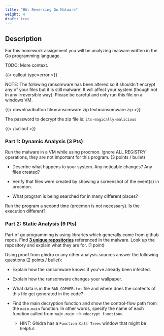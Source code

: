 ```yaml
---
title: "HW: Reversing Go Malware"
weight: 4
draft: true
---
```


## Description

For this homework assignment you will be analyzing malware written in the Go
programming language.

TODO: More context.

{{< callout type=error >}}

NOTE: The following ransomware has been altered so it shouldn't encrypt any of
your files but it is still malware! It will affect your system (though not in
any irreversible way). Please be careful and only run this file on a windows VM.

{{< downloadbutton file=ransomware.zip text=ransomware.zip >}}

The password to decrypt the zip file is: `its-magically-malicious`

{{< /callout >}}

### Part 1: Dynamic Analysis (3 Pts)

Run the malware in a VM while using procmon. Ignore ALL REGISTRY operations,
they are not important for this program. (3 points / bullet)

- Describe what happens to your system. Any noticable changes? Any files
  created?

- Verify that files were created by showing a screenshot of the event(s) in
  procmon.

- What program is being searched for in many different places?

Run the program a second time (procmon is not necessary). Is the execution
different?

### Part 2: Static Analysis (9 Pts)

Part of go programming is using libraries which generally come from github
repos. Find <u>**3 unique repositories**</u> referenced in the malware. Look up
the repository and explain what they are for. (1 point)

Using proof from ghidra or any other analysis sources answer the following
questions (2 points / bullet):

- Explain how the ransomware knows if you've already been infected.

- Explain how the ransomware changes your wallpaper.

- What data is in the `BAD_GOPHER.txt` file and where does the contents of this
  file get generated in the code?

- Find the main decryption function and show the control-flow path from the
  `main.main` function. In other words, specify the name of each function called
  from `main.main` --> `<decrypt function>`.
  - HINT: Ghidra has a `Function Call Trees` window that might be helpful.
